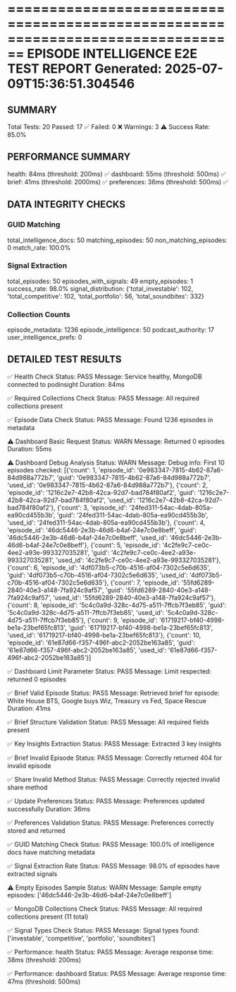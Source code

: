 ================================================================================
EPISODE INTELLIGENCE E2E TEST REPORT
Generated: 2025-07-09T15:36:51.304546
================================================================================

## SUMMARY
Total Tests: 20
Passed: 17 ✅
Failed: 0 ❌
Warnings: 3 ⚠️
Success Rate: 85.0%

## PERFORMANCE SUMMARY
health: 84ms (threshold: 200ms) ✅
dashboard: 55ms (threshold: 500ms) ✅
brief: 41ms (threshold: 2000ms) ✅
preferences: 36ms (threshold: 500ms) ✅

## DATA INTEGRITY CHECKS

### GUID Matching
  total_intelligence_docs: 50
  matching_episodes: 50
  non_matching_episodes: 0
  match_rate: 100.0%

### Signal Extraction
  total_episodes: 50
  episodes_with_signals: 49
  empty_episodes: 1
  success_rate: 98.0%
  signal_distribution: {'total_investable': 102, 'total_competitive': 102, 'total_portfolio': 56, 'total_soundbites': 332}

### Collection Counts
  episode_metadata: 1236
  episode_intelligence: 50
  podcast_authority: 17
  user_intelligence_prefs: 0

## DETAILED TEST RESULTS

✅ Health Check
   Status: PASS
   Message: Service healthy, MongoDB connected to podinsight
   Duration: 84ms

✅ Required Collections Check
   Status: PASS
   Message: All required collections present

✅ Episode Data Check
   Status: PASS
   Message: Found 1236 episodes in metadata

⚠️ Dashboard Basic Request
   Status: WARN
   Message: Returned 0 episodes
   Duration: 55ms

⚠️ Dashboard Debug Analysis
   Status: WARN
   Message: Debug info: First 10 episodes checked: [{'count': 1, 'episode_id': '0e983347-7815-4b62-87a6-84d988a772b7', 'guid': '0e983347-7815-4b62-87a6-84d988a772b7', 'used_id': '0e983347-7815-4b62-87a6-84d988a772b7'}, {'count': 2, 'episode_id': '1216c2e7-42b8-42ca-92d7-bad784f80af2', 'guid': '1216c2e7-42b8-42ca-92d7-bad784f80af2', 'used_id': '1216c2e7-42b8-42ca-92d7-bad784f80af2'}, {'count': 3, 'episode_id': '24fed311-54ac-4dab-805a-ea90cd455b3b', 'guid': '24fed311-54ac-4dab-805a-ea90cd455b3b', 'used_id': '24fed311-54ac-4dab-805a-ea90cd455b3b'}, {'count': 4, 'episode_id': '46dc5446-2e3b-46d6-b4af-24e7c0e8beff', 'guid': '46dc5446-2e3b-46d6-b4af-24e7c0e8beff', 'used_id': '46dc5446-2e3b-46d6-b4af-24e7c0e8beff'}, {'count': 5, 'episode_id': '4c2fe9c7-ce0c-4ee2-a93e-993327035281', 'guid': '4c2fe9c7-ce0c-4ee2-a93e-993327035281', 'used_id': '4c2fe9c7-ce0c-4ee2-a93e-993327035281'}, {'count': 6, 'episode_id': '4df073b5-c70b-4516-af04-7302c5e6d635', 'guid': '4df073b5-c70b-4516-af04-7302c5e6d635', 'used_id': '4df073b5-c70b-4516-af04-7302c5e6d635'}, {'count': 7, 'episode_id': '55fd6289-2840-40e3-a148-7fa924c9af57', 'guid': '55fd6289-2840-40e3-a148-7fa924c9af57', 'used_id': '55fd6289-2840-40e3-a148-7fa924c9af57'}, {'count': 8, 'episode_id': '5c4c0a9d-328c-4d75-a511-7ffcb7f3eb85', 'guid': '5c4c0a9d-328c-4d75-a511-7ffcb7f3eb85', 'used_id': '5c4c0a9d-328c-4d75-a511-7ffcb7f3eb85'}, {'count': 9, 'episode_id': '61719217-bf40-4998-be1a-23bef65fc813', 'guid': '61719217-bf40-4998-be1a-23bef65fc813', 'used_id': '61719217-bf40-4998-be1a-23bef65fc813'}, {'count': 10, 'episode_id': '61e87d66-f357-496f-abc2-2052be163a85', 'guid': '61e87d66-f357-496f-abc2-2052be163a85', 'used_id': '61e87d66-f357-496f-abc2-2052be163a85'}]

✅ Dashboard Limit Parameter
   Status: PASS
   Message: Limit respected: returned 0 episodes

✅ Brief Valid Episode
   Status: PASS
   Message: Retrieved brief for episode: White House BTS, Google buys Wiz, Treasury vs Fed, Space Rescue
   Duration: 41ms

✅ Brief Structure Validation
   Status: PASS
   Message: All required fields present

✅ Key Insights Extraction
   Status: PASS
   Message: Extracted 3 key insights

✅ Brief Invalid Episode
   Status: PASS
   Message: Correctly returned 404 for invalid episode

✅ Share Invalid Method
   Status: PASS
   Message: Correctly rejected invalid share method

✅ Update Preferences
   Status: PASS
   Message: Preferences updated successfully
   Duration: 36ms

✅ Preferences Validation
   Status: PASS
   Message: Preferences correctly stored and returned

✅ GUID Matching Check
   Status: PASS
   Message: 100.0% of intelligence docs have matching metadata

✅ Signal Extraction Rate
   Status: PASS
   Message: 98.0% of episodes have extracted signals

⚠️ Empty Episodes Sample
   Status: WARN
   Message: Sample empty episodes: ['46dc5446-2e3b-46d6-b4af-24e7c0e8beff']

✅ MongoDB Collections Check
   Status: PASS
   Message: All required collections present (11 total)

✅ Signal Types Check
   Status: PASS
   Message: Signal types found: ['investable', 'competitive', 'portfolio', 'soundbites']

✅ Performance: health
   Status: PASS
   Message: Average response time: 38ms (threshold: 200ms)

✅ Performance: dashboard
   Status: PASS
   Message: Average response time: 47ms (threshold: 500ms)
